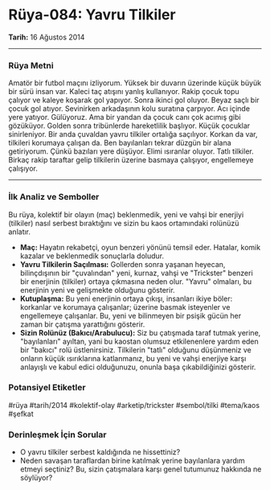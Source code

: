 # Rüya-084: Yavru Tilkiler
**Tarih:** 16 Ağustos 2014

---
### Rüya Metni

Amatör bir futbol maçını izliyorum. Yüksek bir duvarın üzerinde küçük büyük bir sürü insan var. Kaleci taç atışını yanlış kullanıyor. Rakip çocuk topu çalıyor ve kaleye koşarak gol yapıyor. Sonra ikinci gol oluyor. Beyaz saçlı bir çocuk gol atıyor. Sevinirken arkadaşının kolu suratına çarpıyor. Acı içinde yere yatıyor. Gülüyoruz. Ama bir yandan da çocuk canı çok acımış gibi gözüküyor. Golden sonra tribünlerde hareketlilik başlıyor. Küçük çocuklar sinirleniyor. Bir anda çuvaldan yavru tilkiler ortalığa saçılıyor. Korkan da var, tilkileri korumaya çalışan da. Ben bayılanları tekrar düzgün bir alana getiriyorum. Çünkü bazıları yere düşüyor. Elimi ısıranlar oluyor. Tatlı tilkiler. Birkaç rakip taraftar gelip tilkilerin üzerine basmaya çalışıyor, engellemeye çalışıyor.

---
### İlk Analiz ve Semboller

Bu rüya, kolektif bir olayın (maç) beklenmedik, yeni ve vahşi bir enerjiyi (tilkiler) nasıl serbest bıraktığını ve sizin bu kaos ortamındaki rolünüzü anlatır.

* **Maç:** Hayatın rekabetçi, oyun benzeri yönünü temsil eder. Hatalar, komik kazalar ve beklenmedik sonuçlarla doludur.
* **Yavru Tilkilerin Saçılması:** Gollerden sonra yaşanan heyecan, bilinçdışının bir "çuvalından" yeni, kurnaz, vahşi ve "Trickster" benzeri bir enerjinin (tilkiler) ortaya çıkmasına neden olur. "Yavru" olmaları, bu enerjinin yeni ve gelişmekte olduğunu gösterir.
* **Kutuplaşma:** Bu yeni enerjinin ortaya çıkışı, insanları ikiye böler: korkanlar ve korumaya çalışanlar; üzerine basmak isteyenler ve engellemeye çalışanlar. Bu, yeni ve bilinmeyen bir psişik gücün her zaman bir çatışma yarattığını gösterir.
* **Sizin Rolünüz (Bakıcı/Arabulucu):** Siz bu çatışmada taraf tutmak yerine, "bayılanları" ayıltan, yani bu kaostan olumsuz etkilenenlere yardım eden bir "bakıcı" rolü üstlenirsiniz. Tilkilerin "tatlı" olduğunu düşünmeniz ve onların küçük ısırıklarına katlanmanız, bu yeni ve vahşi enerjiye karşı anlayışlı ve kabul edici olduğunuzu, onunla başa çıkabildiğinizi gösterir.

### Potansiyel Etiketler
#rüya #tarih/2014 #kolektif-olay #arketip/trickster #sembol/tilki #tema/kaos #şefkat

### Derinleşmek İçin Sorular
* O yavru tilkiler serbest kaldığında ne hissettiniz?
* Neden savaşan taraflardan birine katılmak yerine bayılanlara yardım etmeyi seçtiniz? Bu, sizin çatışmalara karşı genel tutumunuz hakkında ne söylüyor?